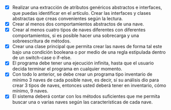 -[x] Realizar una extracción de atributos genéricos abstractos e interfaces,
     que puedas identificar en el artículo. Crear las interfaces y clases
     abstractas que creas convenientes según la lectura.
-[x] Crear al menos dos comportamientos abstractos de una nave.
-[x] Crear al menos cuatro tipos de naves diferentes con diferentes 
     comportamientos, si es posible hacer una sobrecarga y una
     sobreescritura de métodos.
-[x] Crear una clase principal que permita crear las naves de forma tal este
     bajo una condición booleana o por medio de una regla estipulada dentro
     de un switch-case o if-else.
-[x] El programa debe tener una ejecución infinita, hasta que el usuario decida
     terminar el programa en cualquier momento.
-[x] Con todo lo anterior, se debe crear un programa tipo inventario de mínimo
     3 naves de cada posible nave, es decir, sí su análisis dio para crear 3 
     tipos de naves, entonces usted deberá tener en inventario, cómo mínimo, 9
     naves.
-[x] El sistema deberá contar con los métodos suficientes que me permita
     buscar una o varias naves según las características de cada nave.